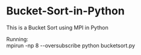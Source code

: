 # Bucket-Sort-in-Python
This is a Bucket Sort using MPI in Python  

Running:  
mpirun -np 8 --oversubscribe python bucketsort.py